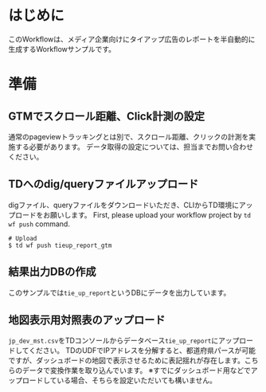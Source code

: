 # はじめに

このWorkflowは、メディア企業向けにタイアップ広告のレポートを半自動的に生成するWorkflowサンプルです。


# 準備

## GTMでスクロール距離、Click計測の設定

通常のpageviewトラッキングとは別で、スクロール距離、クリックの計測を実施する必要があります。
データ取得の設定については、担当までお問い合わせください。


## TDへのdig/queryファイルアップロード

digファイル、queryファイルをダウンロードいただき、CLIからTD環境にアップロードをお願いします。
First, please upload your workflow project by `td wf push` command.
```
# Upload
$ td wf push tieup_report_gtm
```


## 結果出力DBの作成

このサンプルでは`tie_up_report`というDBにデータを出力しています。


## 地図表示用対照表のアップロード

`jp_dev_mst.csv`をTDコンソールからデータベース`tie_up_report`にアップロードしてください。
TDのUDFでIPアドレスを分解すると、都道府県パースが可能ですが、ダッシュボードの地図で表示させるために表記揺れが存在します。こちらのデータで変換作業を取り込んでいます。
※すでにダッシュボード用などでアップロードしている場合、そちらを設定いただいても構いません。

